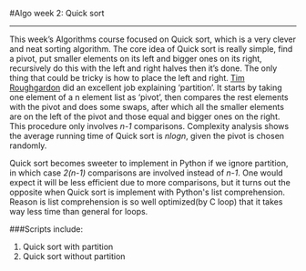 #Algo week 2: Quick sort
***
This week’s Algorithms course focused on Quick sort, which is a very clever and neat sorting algorithm. The core idea of Quick sort is really simple, find a pivot, put smaller elements on its left and bigger ones on its right, recursively do this with the left and right halves then it’s done. The only thing that could be tricky is how to place the left and right. [Tim Roughgardon](http://theory.stanford.edu/~tim/) did an excellent job explaining ‘partition’. It starts by taking one element of a n element list as ‘pivot’, then compares the rest elements with the pivot and does some swaps, after which all the smaller elements are on the left of the pivot and those equal and bigger ones on the right. This procedure only involves *n-1* comparisons. Complexity analysis shows the average running time of Quick sort is *nlogn*, given the pivot is chosen randomly. 

Quick sort becomes sweeter to implement in Python if we ignore partition, in which case *2(n-1)* comparisons are involved instead of *n-1*. One would expect it will be less efficient due to more comparisons, but it turns out the opposite when Quick sort is implement with Python's list comprehension. Reason is list comprehension is so well optimized(by C loop) that it takes way less time than general for loops.

###Scripts include:

1. Quick sort with partition
2. Quick sort without partition
